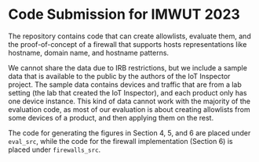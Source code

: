# Code Submission for IMWUT 2023

The repository contains code that can create allowlists, evaluate them, and the proof-of-concept of a firewall that supports hosts representations like hostname, domain name, and hostname patterns.

We cannot share the data due to IRB restrictions, but we include a sample data that is available to the public by the authors of the IoT Inspector project. The sample data contains devices and traffic that are from a lab setting (the lab that created the IoT Inspector), and each product only has one device instance. This kind of data cannot work with the majority of the evaluation code, as most of our evaluation is about creating allowlists from some devices of a product, and then applying them on the rest.

The code for generating the figures in Section 4, 5, and 6 are placed under `eval_src`, while the code for the firewall implementation (Section 6) is placed under `firewalls_src`.
